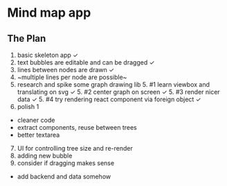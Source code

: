 # Mind map app

## The Plan

1. basic skeleton app ✓
2. text bubbles are editable and can be dragged ✓
3. lines between nodes are drawn ✓
4. ~multiple lines per node are possible~
5. research and spike some graph drawing lib
	5. #1 learn viewbox and translating on svg ✓
	5. #2 center graph on screen ✓
	5. #3 render nicer data ✓
	5. #4 try rendering react component via foreign object ✓
6. polish 1
  - cleaner code
  - extract components, reuse between trees
  - better textarea
7. UI for controlling tree size and re-render
8. adding new bubble
9. consider if dragging makes sense

- add backend and data somehow
